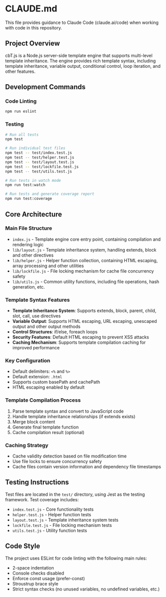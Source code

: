 # CLAUDE.md

This file provides guidance to Claude Code (claude.ai/code) when working with code in this repository.

## Project Overview

cbT.js is a Node.js server-side template engine that supports multi-level template inheritance. The engine provides rich template syntax, including template inheritance, variable output, conditional control, loop iteration, and other features.

## Development Commands

### Code Linting
```bash
npm run eslint
```

### Testing
```bash
# Run all tests
npm test

# Run individual test files
npm test -- test/index.test.js
npm test -- test/helper.test.js
npm test -- test/layout.test.js
npm test -- test/lockfile.test.js
npm test -- test/utils.test.js

# Run tests in watch mode
npm run test:watch

# Run tests and generate coverage report
npm run test:coverage
```

## Core Architecture

### Main File Structure
- `index.js` - Template engine core entry point, containing compilation and rendering logic
- `lib/layout.js` - Template inheritance system, handling extends, block and other directives
- `lib/helper.js` - Helper function collection, containing HTML escaping, array processing and other utilities
- `lib/lockfile.js` - File locking mechanism for cache file concurrency safety
- `lib/utils.js` - Common utility functions, including file operations, hash generation, etc.

### Template Syntax Features
- **Template Inheritance System**: Supports extends, block, parent, child, slot, call, use directives
- **Variable Output**: Supports HTML escaping, URL escaping, unescaped output and other output methods
- **Control Structures**: if/else, foreach loops
- **Security Features**: Default HTML escaping to prevent XSS attacks
- **Caching Mechanism**: Supports template compilation caching for improved performance

### Key Configuration
- Default delimiters: `<%` and `%>`
- Default extension: `.html`
- Supports custom basePath and cachePath
- HTML escaping enabled by default

### Template Compilation Process
1. Parse template syntax and convert to JavaScript code
2. Handle template inheritance relationships (if extends exists)
3. Merge block content
4. Generate final template function
5. Cache compilation result (optional)

### Caching Strategy
- Cache validity detection based on file modification time
- Use file locks to ensure concurrency safety
- Cache files contain version information and dependency file timestamps

## Testing Instructions

Test files are located in the `test/` directory, using Jest as the testing framework. Test coverage includes:
- `index.test.js` - Core functionality tests
- `helper.test.js` - Helper function tests
- `layout.test.js` - Template inheritance system tests
- `lockfile.test.js` - File locking mechanism tests
- `utils.test.js` - Utility function tests

## Code Style

The project uses ESLint for code linting with the following main rules:
- 2-space indentation
- Console checks disabled
- Enforce const usage (prefer-const)
- Stroustrup brace style
- Strict syntax checks (no unused variables, no undefined variables, etc.)